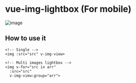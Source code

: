 # vue-img-lightbox (For mobile)

![image](/assets/demo_gif.gif)

## How to use it
```
<!-- Single -->
<img :src="src" v-img-view>

<!-- Multi images lightbox -->
<img v-for="src in arr"
  :src="src"
  v-img-view:group="arr">

```
